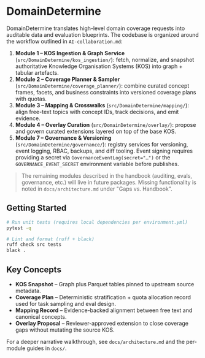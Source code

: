 # DomainDetermine

DomainDetermine translates high-level domain coverage requests into auditable data and evaluation blueprints. The codebase is organized around the workflow outlined in `AI-collaboration.md`:

1. **Module 1 – KOS Ingestion & Graph Service** (`src/DomainDetermine/kos_ingestion/`): fetch, normalize, and snapshot authoritative Knowledge Organisation Systems (KOS) into graph + tabular artefacts.
2. **Module 2 – Coverage Planner & Sampler** (`src/DomainDetermine/coverage_planner/`): combine curated concept frames, facets, and business constraints into versioned coverage plans with quotas.
3. **Module 3 – Mapping & Crosswalks** (`src/DomainDetermine/mapping/`): align free-text topics with concept IDs, track decisions, and emit evidence.
4. **Module 4 – Overlay Curation** (`src/DomainDetermine/overlay/`): propose and govern curated extensions layered on top of the base KOS.
7. **Module 7 – Governance & Versioning** (`src/DomainDetermine/governance/`): registry services for versioning, event logging, RBAC, backups, and diff tooling. Event signing requires providing a secret via `GovernanceEventLog(secret="…")` or the `GOVERNANCE_EVENT_SECRET` environment variable before publishes.

> The remaining modules described in the handbook (auditing, evals, governance, etc.) will live in future packages. Missing functionality is noted in `docs/architecture.md` under "Gaps vs. Handbook".

## Getting Started

```bash
# Run unit tests (requires local dependencies per environment.yml)
pytest -q

# Lint and format (ruff + black)
ruff check src tests
black .
```

## Key Concepts

- **KOS Snapshot** – Graph plus Parquet tables pinned to upstream source metadata.
- **Coverage Plan** – Deterministic stratification + quota allocation record used for task sampling and eval design.
- **Mapping Record** – Evidence-backed alignment between free text and canonical concepts.
- **Overlay Proposal** – Reviewer-approved extension to close coverage gaps without mutating the source KOS.

For a deeper narrative walkthrough, see `docs/architecture.md` and the per-module guides in `docs/`.
